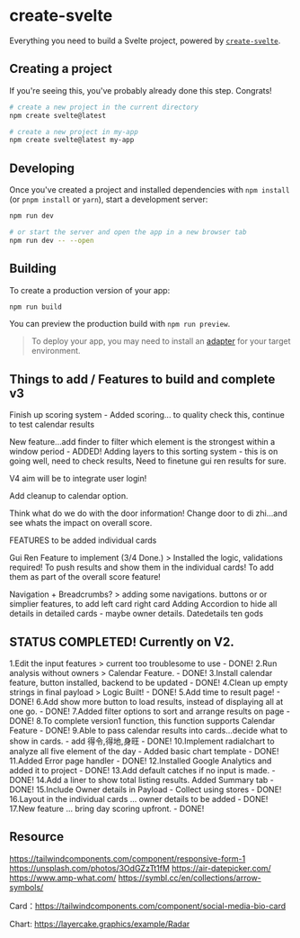 # create-svelte

Everything you need to build a Svelte project, powered by [`create-svelte`](https://github.com/sveltejs/kit/tree/master/packages/create-svelte).

## Creating a project

If you're seeing this, you've probably already done this step. Congrats!

```bash
# create a new project in the current directory
npm create svelte@latest

# create a new project in my-app
npm create svelte@latest my-app
```

## Developing

Once you've created a project and installed dependencies with `npm install` (or `pnpm install` or `yarn`), start a development server:

```bash
npm run dev

# or start the server and open the app in a new browser tab
npm run dev -- --open
```

## Building

To create a production version of your app:

```bash
npm run build
```

You can preview the production build with `npm run preview`.

> To deploy your app, you may need to install an [adapter](https://kit.svelte.dev/docs/adapters) for your target environment.


## Things to add / Features to build and complete v3

Finish up scoring system - Added scoring...  to quality check this, continue to test calendar results

New feature...add finder to filter which element is the strongest within a window period - ADDED! 
Adding layers to this sorting system - this is on going well, need to check results, 
Need to finetune gui ren results for sure. 

V4 aim will be to integrate user login! 


Add cleanup to calendar option. 

Think what do we do with the door information! 
Change door to di zhi...and see whats the impact on overall score. 



FEATURES to be added individual cards 

Gui Ren Feature to implement (3/4 Done.)  > Installed the logic, validations required! 
To push results and show them in the individual cards! 
To add them as part of the overall score feature! 

Navigation + Breadcrumbs?  > adding some navigations. buttons or or simplier features, to add left card right card 
Adding Accordion to hide all details in detailed cards - maybe owner details. Datedetails ten gods



## STATUS COMPLETED! Currently on V2.

1.Edit the input features > current too troublesome to use - DONE!
2.Run analysis without owners > Calendar Feature. - DONE! 
3.Install calendar feature, button installed, backend to be updated - DONE!
4.Clean up empty strings in final payload  > Logic Built! - DONE!
5.Add time to result page! - DONE! 
6.Add show more button to load results, instead of displaying all at one go.  - DONE! 
7.Added filter options to sort and arrange results on page - DONE! 
8.To complete version1 function, this function supports Calendar Feature - DONE!
9.Able to pass calendar results into cards...decide what to show in cards. - add  得令,得地,身旺  - DONE!
10.Implement radialchart to analyze all five element of the day - Added basic chart template - DONE!
11.Added Error page handler - DONE!
12.Installed Google Analytics and added it to project - DONE!
13.Add default catches if no input is made.  - DONE!
14.Add a liner to show total listing results. Added Summary tab - DONE!
15.Include Owner details in Payload - Collect using stores - DONE!
16.Layout in the individual cards ... owner details to be added - DONE!
17.New feature ... bring day scoring upfront. - DONE!


## Resource
https://tailwindcomponents.com/component/responsive-form-1
https://unsplash.com/photos/3OdGZzTt1fM
https://air-datepicker.com/
https://www.amp-what.com/
https://symbl.cc/en/collections/arrow-symbols/

Card：https://tailwindcomponents.com/component/social-media-bio-card

Chart: https://layercake.graphics/example/Radar